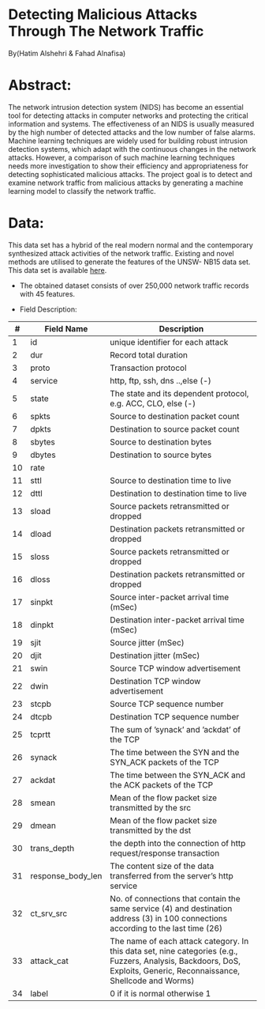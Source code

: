 # Detecting Malicious Attacks Through The Network Traffic

By(Hatim Alshehri & Fahad Alnafisa)

# Abstract:
The network intrusion detection system (NIDS) has become an essential tool for detecting attacks in computer networks and protecting the critical information and systems. The effectiveness of an NIDS is usually measured by the high number of detected attacks and the low number of false alarms. Machine learning techniques are widely used for building robust intrusion detection systems, which adapt with the continuous changes in the network attacks. However, a comparison of such machine learning techniques needs more investigation to show their efficiency and appropriateness for detecting sophisticated malicious attacks.
The project goal is to detect and examine network traffic from malicious attacks by generating a machine learning model to classify the network traffic.


# Data:
This data set has a hybrid of the real modern normal and the contemporary synthesized attack activities of the network traffic. Existing and novel methods are utilised to generate the features of the UNSW- NB15 data set. This data set is available [here](https://cloudstor.aarnet.edu.au/plus/index.php/s/2DhnLGDdEECo4ys?path=%2FUNSW-NB15%20-%20CSV%20Files%2Fa%20part%20of%20training%20and%20testing%20set).

*  The obtained dataset consists of over 250,000 network traffic records with 45 features.

* Field Description:

#| Field Name  | Description |
-| ----------- | ----------- |
1| id          | unique identifier for each attack |
2| dur         | Record total duration         |
3| proto       | Transaction protocol      |
4| service     | http, ftp, ssh, dns ..,else (-) |
5| state       | The state and its dependent protocol, e.g. ACC, CLO, else (-) |
6| spkts       | Source to destination packet count |
7| dpkts       | Destination to source packet count |
8| sbytes      | Source to destination bytes         |
9| dbytes      | Destination to source bytes|
10| rate        |                                     |
11| sttl        | Source to destination time to live         |
12| dttl        | Destination to destination time to live     | 
13| sload       | Source packets retransmitted or dropped      |
14| dload       | Destination packets retransmitted or dropped      |
15| sloss       | Source packets retransmitted or dropped
16| dloss       | Destination packets retransmitted or dropped     |
17| sinpkt      | Source inter-packet arrival time (mSec)         |
18| dinpkt      | Destination inter-packet arrival time (mSec)    |
19| sjit        | Source jitter (mSec)                            |
20| djit        | Destination jitter (mSec)                     |
21| swin        | Source TCP window advertisement               |
22| dwin        | Destination TCP window advertisement          |
23| stcpb       | Source TCP sequence number                    |
24| dtcpb       | Destination TCP sequence number               |
25| tcprtt      | The sum of ’synack’ and ’ackdat’ of the TCP   |
26| synack      | The time between the SYN and the SYN_ACK packets of the TCP |
27| ackdat      | The time between the SYN_ACK and the ACK packets of the TCP |
28| smean       | Mean of the flow packet size transmitted by the src         |
29| dmean       | Mean of the flow packet size transmitted by the dst         |
30| trans_depth | the depth into the connection of http request/response transaction |
31| response_body_len | The content size of the data transferred from the server’s http service |
32| ct_srv_src     | No. of connections that contain the same service (4) and destination address (3) in 100 connections according to the last time (26)
33| attack_cat | The name of each attack category. In this data set, nine categories (e.g., Fuzzers, Analysis, Backdoors, DoS, Exploits, Generic, Reconnaissance, Shellcode and Worms) |
34| label | 0 if it is normal otherwise 1 | 

